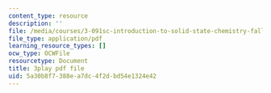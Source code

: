 ```yaml
---
content_type: resource
description: ''
file: /media/courses/3-091sc-introduction-to-solid-state-chemistry-fall-2010/5a30b8f7388ea7dc4f2dbd54e1324e42_vPQ9a_xIqRg.pdf
file_type: application/pdf
learning_resource_types: []
ocw_type: OCWFile
resourcetype: Document
title: 3play pdf file
uid: 5a30b8f7-388e-a7dc-4f2d-bd54e1324e42
---
```

